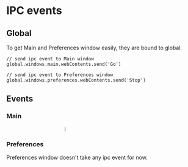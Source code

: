 # IPC events

## Global

To get Main and Preferences window easily, they are bound to global.

```JS
// send ipc event to Main window
global.windows.main.webContents.send('Go')

// send ipc event to Preferences window
global.windows.preferences.webContents.send('Stop')
```

## Events

### Main

                         |

### Preferences

Preferences window doesn't take any ipc event for now.
